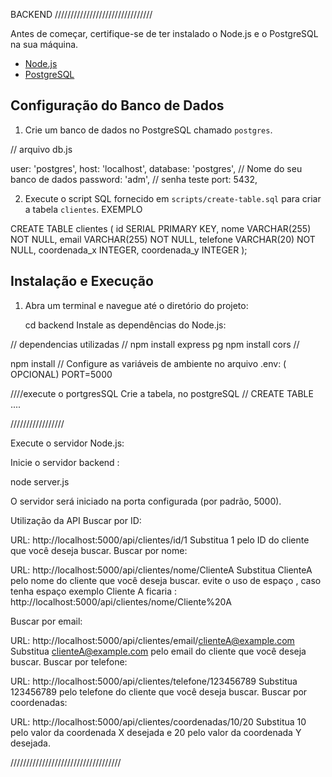 
BACKEND ///////////////////////////////

Antes de começar, certifique-se de ter instalado o Node.js e o PostgreSQL na sua máquina.

- [Node.js](https://nodejs.org/)
- [PostgreSQL](https://www.postgresql.org/)

## Configuração do Banco de Dados

1. Crie um banco de dados no PostgreSQL chamado `postgres`.

// arquivo db.js

 user: 'postgres',
  host: 'localhost',
  database: 'postgres',  // Nome do seu banco de dados
  password: 'adm', // senha teste
  port: 5432,


2. Execute o script SQL fornecido em `scripts/create-table.sql` para criar a tabela `clientes`.
EXEMPLO

CREATE TABLE clientes (
  id SERIAL PRIMARY KEY,
  nome VARCHAR(255) NOT NULL,
  email VARCHAR(255) NOT NULL,
  telefone VARCHAR(20) NOT NULL,
  coordenada_x INTEGER,
  coordenada_y INTEGER
);

## Instalação e Execução

1. Abra um terminal e navegue até o diretório do projeto:

   
   cd backend
Instale as dependências do Node.js:


// dependencias utilizadas //
npm install express pg
npm install cors 
//


npm install 
//
Configure as variáveis de ambiente no arquivo .env: ( OPCIONAL) PORT=5000

////execute o portgresSQL
Crie a tabela,  no postgreSQL
//
CREATE TABLE .... 
 

/////////////////





Execute o servidor Node.js:


Inicie o servidor backend :


node server.js


O servidor será iniciado na porta configurada (por padrão, 5000).

Utilização da API
Buscar por ID:

URL: http://localhost:5000/api/clientes/id/1
Substitua 1 pelo ID do cliente que você deseja buscar.
Buscar por nome:

URL: http://localhost:5000/api/clientes/nome/ClienteA
Substitua ClienteA pelo nome do cliente que você deseja buscar. evite o uso de espaço , caso tenha espaço exemplo Cliente A ficaria :
http://localhost:5000/api/clientes/nome/Cliente%20A

Buscar por email:

URL: http://localhost:5000/api/clientes/email/clienteA@example.com
Substitua clienteA@example.com pelo email do cliente que você deseja buscar.
Buscar por telefone:

URL: http://localhost:5000/api/clientes/telefone/123456789
Substitua 123456789 pelo telefone do cliente que você deseja buscar.
Buscar por coordenadas:

URL: http://localhost:5000/api/clientes/coordenadas/10/20
Substitua 10 pelo valor da coordenada X desejada e 20 pelo valor da coordenada Y desejada.



///////////////////////////////////